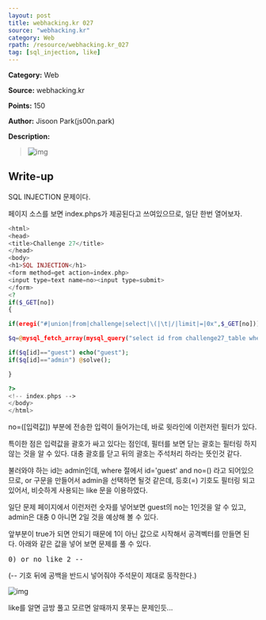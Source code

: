 ```yaml
---
layout: post
title: webhacking.kr 027
source: "webhacking.kr"
category: Web
rpath: /resource/webhacking.kr_027
tag: [sql_injection, like] 
---
```


**Category:** Web

**Source:** webhacking.kr

**Points:** 150

**Author:** Jisoon Park(js00n.park)

**Description:** 

>![img]({{page.rpath|prepend:site.baseurl}}/prob.png)

## Write-up

SQL INJECTION 문제이다.

페이지 소스를 보면 index.phps가 제공된다고 쓰여있으므로, 일단 한번 열어보자.


```php
<html>
<head>
<title>Challenge 27</title>
</head>
<body>
<h1>SQL INJECTION</h1>
<form method=get action=index.php>
<input type=text name=no><input type=submit>
</form>
<?
if($_GET[no])
{

if(eregi("#|union|from|challenge|select|\(|\t|/|limit|=|0x",$_GET[no])) exit("no hack");

$q=@mysql_fetch_array(mysql_query("select id from challenge27_table where id='guest' and no=($_GET[no])")) or die("query error");

if($q[id]=="guest") echo("guest");
if($q[id]=="admin") @solve();

}

?>
<!-- index.phps -->
</body>
</html>
```

no=([입력값]) 부분에 전송한 입력이 들어가는데, 바로 윗라인에 이런저런 필터가 있다.

특이한 점은 입력값을 괄호가 싸고 있다는 점인데, 필터를 보면 닫는 괄호는 필터링 하지 않는 것을 알 수 있다. 대충 괄호를 닫고 뒤의 괄호는 주석처리 하라는 뜻인것 같다.

불러와야 하는 id는 admin인데, where 절에서 id='guest' and no=() 라고 되어있으므로, or 구문을 만들어서 admin을 선택하면 될것 같은데, 등호(=) 기호도 필터링 되고 있어서, 비슷하게 사용되는 like 문을 이용하였다.

일단 문제 페이지에서 이런저런 숫자를 넣어보면 guest의 no는 1인것을 알 수 있고, admin은 대충 0 아니면 2일 것을 예상해 볼 수 있다.

앞부분이 true가 되면 안되기 때문에 1이 아닌 값으로 시작해서 공격벡터를 만들면 된다. 아래와 같은 값을 넣어 보면 문제를 풀 수 있다.

<pre>0) or no like 2 -- </pre>

(-- 기호 뒤에 공백을 반드시 넣어줘야 주석문이 제대로 동작한다.)

![img]({{page.rpath|prepend:site.baseurl}}/flag.png)

like를 알면 금방 풀고 모르면 알때까지 못푸는 문제인듯...
